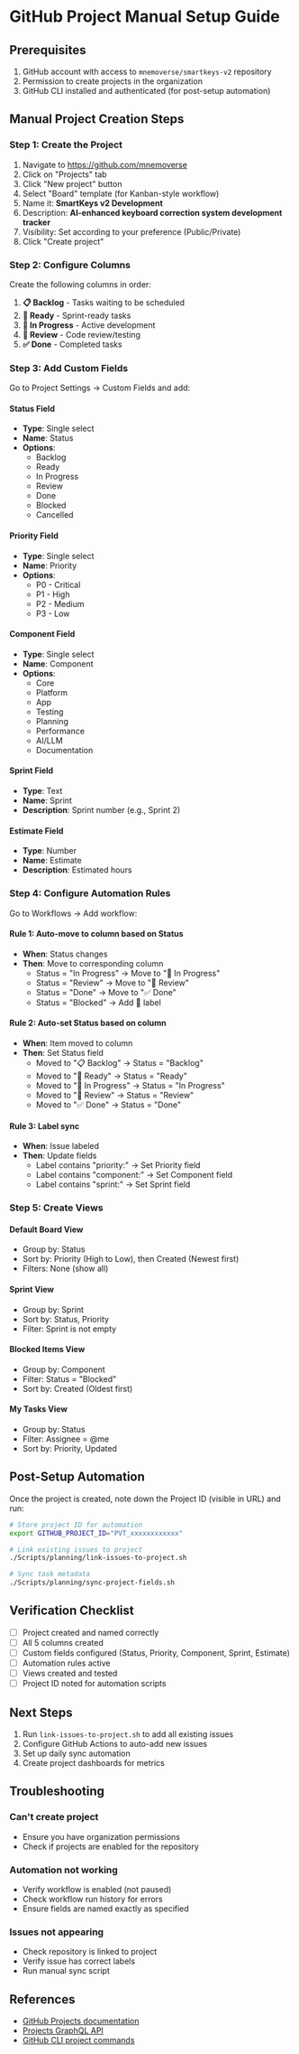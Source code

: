 # GitHub Project Manual Setup Guide

## Prerequisites

1. GitHub account with access to `mnemoverse/smartkeys-v2` repository
2. Permission to create projects in the organization
3. GitHub CLI installed and authenticated (for post-setup automation)

## Manual Project Creation Steps

### Step 1: Create the Project

1. Navigate to https://github.com/mnemoverse
2. Click on "Projects" tab
3. Click "New project" button
4. Select "Board" template (for Kanban-style workflow)
5. Name it: **SmartKeys v2 Development**
6. Description: **AI-enhanced keyboard correction system development tracker**
7. Visibility: Set according to your preference (Public/Private)
8. Click "Create project"

### Step 2: Configure Columns

Create the following columns in order:

1. **📋 Backlog** - Tasks waiting to be scheduled
2. **🔄 Ready** - Sprint-ready tasks
3. **🚀 In Progress** - Active development
4. **👀 Review** - Code review/testing
5. **✅ Done** - Completed tasks

### Step 3: Add Custom Fields

Go to Project Settings → Custom Fields and add:

#### Status Field
- **Type**: Single select
- **Name**: Status
- **Options**:
  - Backlog
  - Ready
  - In Progress
  - Review
  - Done
  - Blocked
  - Cancelled

#### Priority Field
- **Type**: Single select
- **Name**: Priority
- **Options**:
  - P0 - Critical
  - P1 - High
  - P2 - Medium
  - P3 - Low

#### Component Field
- **Type**: Single select
- **Name**: Component
- **Options**:
  - Core
  - Platform
  - App
  - Testing
  - Planning
  - Performance
  - AI/LLM
  - Documentation

#### Sprint Field
- **Type**: Text
- **Name**: Sprint
- **Description**: Sprint number (e.g., Sprint 2)

#### Estimate Field
- **Type**: Number
- **Name**: Estimate
- **Description**: Estimated hours

### Step 4: Configure Automation Rules

Go to Workflows → Add workflow:

#### Rule 1: Auto-move to column based on Status
- **When**: Status changes
- **Then**: Move to corresponding column
  - Status = "In Progress" → Move to "🚀 In Progress"
  - Status = "Review" → Move to "👀 Review"
  - Status = "Done" → Move to "✅ Done"
  - Status = "Blocked" → Add 🚫 label

#### Rule 2: Auto-set Status based on column
- **When**: Item moved to column
- **Then**: Set Status field
  - Moved to "📋 Backlog" → Status = "Backlog"
  - Moved to "🔄 Ready" → Status = "Ready"
  - Moved to "🚀 In Progress" → Status = "In Progress"
  - Moved to "👀 Review" → Status = "Review"
  - Moved to "✅ Done" → Status = "Done"

#### Rule 3: Label sync
- **When**: Issue labeled
- **Then**: Update fields
  - Label contains "priority:" → Set Priority field
  - Label contains "component:" → Set Component field
  - Label contains "sprint:" → Set Sprint field

### Step 5: Create Views

#### Default Board View
- Group by: Status
- Sort by: Priority (High to Low), then Created (Newest first)
- Filters: None (show all)

#### Sprint View
- Group by: Sprint
- Sort by: Status, Priority
- Filter: Sprint is not empty

#### Blocked Items View
- Group by: Component
- Filter: Status = "Blocked"
- Sort by: Created (Oldest first)

#### My Tasks View
- Group by: Status
- Filter: Assignee = @me
- Sort by: Priority, Updated

## Post-Setup Automation

Once the project is created, note down the Project ID (visible in URL) and run:

```bash
# Store project ID for automation
export GITHUB_PROJECT_ID="PVT_xxxxxxxxxxxx"

# Link existing issues to project
./Scripts/planning/link-issues-to-project.sh

# Sync task metadata
./Scripts/planning/sync-project-fields.sh
```

## Verification Checklist

- [ ] Project created and named correctly
- [ ] All 5 columns created
- [ ] Custom fields configured (Status, Priority, Component, Sprint, Estimate)
- [ ] Automation rules active
- [ ] Views created and tested
- [ ] Project ID noted for automation scripts

## Next Steps

1. Run `link-issues-to-project.sh` to add all existing issues
2. Configure GitHub Actions to auto-add new issues
3. Set up daily sync automation
4. Create project dashboards for metrics

## Troubleshooting

### Can't create project
- Ensure you have organization permissions
- Check if projects are enabled for the repository

### Automation not working
- Verify workflow is enabled (not paused)
- Check workflow run history for errors
- Ensure fields are named exactly as specified

### Issues not appearing
- Check repository is linked to project
- Verify issue has correct labels
- Run manual sync script

## References

- [GitHub Projects documentation](https://docs.github.com/en/issues/planning-and-tracking-with-projects)
- [Projects GraphQL API](https://docs.github.com/en/graphql/reference/objects#projectv2)
- [GitHub CLI project commands](https://cli.github.com/manual/gh_project)